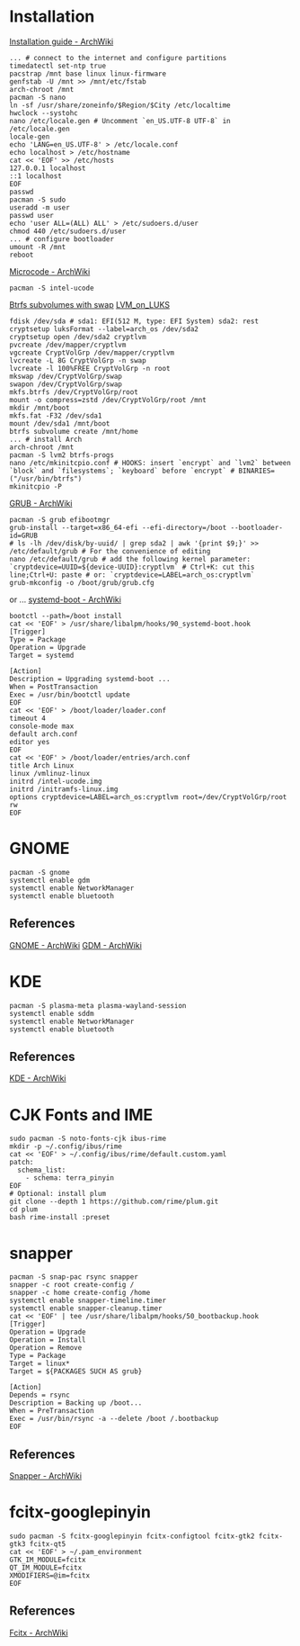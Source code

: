 # Installation
[Installation guide - ArchWiki](https://web.archive.org/web/20200107092239/https://wiki.archlinux.org/index.php/Installation_guide)
```
... # connect to the internet and configure partitions
timedatectl set-ntp true
pacstrap /mnt base linux linux-firmware
genfstab -U /mnt >> /mnt/etc/fstab
arch-chroot /mnt
pacman -S nano
ln -sf /usr/share/zoneinfo/$Region/$City /etc/localtime
hwclock --systohc
nano /etc/locale.gen # Uncomment `en_US.UTF-8 UTF-8` in /etc/locale.gen
locale-gen
echo 'LANG=en_US.UTF-8' > /etc/locale.conf
echo localhost > /etc/hostname
cat << 'EOF' >> /etc/hosts
127.0.0.1 localhost
::1 localhost
EOF
passwd
pacman -S sudo
useradd -m user
passwd user
echo 'user ALL=(ALL) ALL' > /etc/sudoers.d/user
chmod 440 /etc/sudoers.d/user
... # configure bootloader
umount -R /mnt
reboot
```
[Microcode - ArchWiki](https://web.archive.org/web/20200107093945/https://wiki.archlinux.org/index.php/Microcode)
```
pacman -S intel-ucode
```
[Btrfs subvolumes with swap](https://web.archive.org/web/20200107092204/https://wiki.archlinux.org/index.php/Dm-crypt/Encrypting_an_entire_system#Btrfs_subvolumes_with_swap)
[LVM_on_LUKS](https://web.archive.org/web/20200107092204/https://wiki.archlinux.org/index.php/Dm-crypt/Encrypting_an_entire_system#LVM_on_LUKS)
```
fdisk /dev/sda # sda1: EFI(512 M, type: EFI System) sda2: rest
cryptsetup luksFormat --label=arch_os /dev/sda2
cryptsetup open /dev/sda2 cryptlvm
pvcreate /dev/mapper/cryptlvm
vgcreate CryptVolGrp /dev/mapper/cryptlvm
lvcreate -L 8G CryptVolGrp -n swap
lvcreate -l 100%FREE CryptVolGrp -n root
mkswap /dev/CryptVolGrp/swap
swapon /dev/CryptVolGrp/swap
mkfs.btrfs /dev/CryptVolGrp/root
mount -o compress=zstd /dev/CryptVolGrp/root /mnt
mkdir /mnt/boot
mkfs.fat -F32 /dev/sda1
mount /dev/sda1 /mnt/boot
btrfs subvolume create /mnt/home
... # install Arch
arch-chroot /mnt
pacman -S lvm2 btrfs-progs
nano /etc/mkinitcpio.conf # HOOKS: insert `encrypt` and `lvm2` between `block` and `filesystems`; `keyboard` before `encrypt` # BINARIES=("/usr/bin/btrfs")
mkinitcpio -P
```
[GRUB - ArchWiki](https://web.archive.org/web/20200107094103/https://wiki.archlinux.org/index.php/GRUB)
```
pacman -S grub efibootmgr
grub-install --target=x86_64-efi --efi-directory=/boot --bootloader-id=GRUB
# ls -lh /dev/disk/by-uuid/ | grep sda2 | awk '{print $9;}' >> /etc/default/grub # For the convenience of editing
nano /etc/default/grub # add the following kernel parameter: `cryptdevice=UUID=${device-UUID}:cryptlvm` # Ctrl+K: cut this line;Ctrl+U: paste # or: `cryptdevice=LABEL=arch_os:cryptlvm`
grub-mkconfig -o /boot/grub/grub.cfg
```
or ...
[systemd-boot - ArchWiki](https://web.archive.org/web/20200411100519/https://wiki.archlinux.org/index.php/Systemd-boot)
```
bootctl --path=/boot install
cat << 'EOF' > /usr/share/libalpm/hooks/90_systemd-boot.hook
[Trigger]
Type = Package
Operation = Upgrade
Target = systemd

[Action]
Description = Upgrading systemd-boot ...
When = PostTransaction
Exec = /usr/bin/bootctl update
EOF
cat << 'EOF' > /boot/loader/loader.conf
timeout 4
console-mode max
default arch.conf
editor yes
EOF
cat << 'EOF' > /boot/loader/entries/arch.conf
title Arch Linux
linux /vmlinuz-linux
initrd /intel-ucode.img
initrd /initramfs-linux.img
options cryptdevice=LABEL=arch_os:cryptlvm root=/dev/CryptVolGrp/root rw
EOF
```

# GNOME

```
pacman -S gnome
systemctl enable gdm
systemctl enable NetworkManager
systemctl enable bluetooth
```

## References

[GNOME - ArchWiki](https://web.archive.org/web/20200107092532/https://wiki.archlinux.org/index.php/GNOME)
[GDM - ArchWiki](https://web.archive.org/web/20200107092753/https://wiki.archlinux.org/index.php/GDM)

# KDE

```
pacman -S plasma-meta plasma-wayland-session
systemctl enable sddm
systemctl enable NetworkManager
systemctl enable bluetooth
```

## References

[KDE - ArchWiki](https://web.archive.org/web/20200418061958/https://wiki.archlinux.org/index.php/KDE)

# CJK Fonts and IME

```
sudo pacman -S noto-fonts-cjk ibus-rime
mkdir -p ~/.config/ibus/rime
cat << 'EOF' > ~/.config/ibus/rime/default.custom.yaml
patch:
  schema_list:
    - schema: terra_pinyin
EOF
# Optional: install plum
git clone --depth 1 https://github.com/rime/plum.git
cd plum
bash rime-install :preset
```

# snapper
```
pacman -S snap-pac rsync snapper
snapper -c root create-config /
snapper -c home create-config /home
systemctl enable snapper-timeline.timer
systemctl enable snapper-cleanup.timer
cat << 'EOF' | tee /usr/share/libalpm/hooks/50_bootbackup.hook
[Trigger]
Operation = Upgrade
Operation = Install
Operation = Remove
Type = Package
Target = linux*
Target = ${PACKAGES SUCH AS grub}

[Action]
Depends = rsync
Description = Backing up /boot...
When = PreTransaction
Exec = /usr/bin/rsync -a --delete /boot /.bootbackup
EOF
```

## References

[Snapper - ArchWiki](https://web.archive.org/web/20200107091522/https://wiki.archlinux.org/index.php/Snapper)


# fcitx-googlepinyin

```
sudo pacman -S fcitx-googlepinyin fcitx-configtool fcitx-gtk2 fcitx-gtk3 fcitx-qt5
cat << 'EOF' > ~/.pam_environment
GTK_IM_MODULE=fcitx
QT_IM_MODULE=fcitx
XMODIFIERS=@im=fcitx
EOF
```

## References

[Fcitx - ArchWiki](http://web.archive.org/web/20200119051506/https://wiki.archlinux.org/index.php/fcitx)
